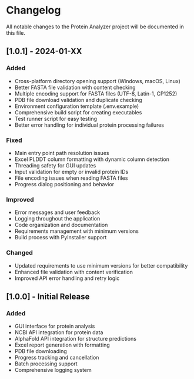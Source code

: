 # Changelog

All notable changes to the Protein Analyzer project will be documented in this file.

## [1.0.1] - 2024-01-XX

### Added
- Cross-platform directory opening support (Windows, macOS, Linux)
- Better FASTA file validation with content checking
- Multiple encoding support for FASTA files (UTF-8, Latin-1, CP1252)
- PDB file download validation and duplicate checking
- Environment configuration template (.env.example)
- Comprehensive build script for creating executables
- Test runner script for easy testing
- Better error handling for individual protein processing failures

### Fixed
- Main entry point path resolution issues
- Excel PLDDT column formatting with dynamic column detection
- Threading safety for GUI updates
- Input validation for empty or invalid protein IDs
- File encoding issues when reading FASTA files
- Progress dialog positioning and behavior

### Improved
- Error messages and user feedback
- Logging throughout the application
- Code organization and documentation
- Requirements management with minimum versions
- Build process with PyInstaller support

### Changed
- Updated requirements to use minimum versions for better compatibility
- Enhanced file validation with content verification
- Improved API error handling and retry logic

## [1.0.0] - Initial Release

### Added
- GUI interface for protein analysis
- NCBI API integration for protein data
- AlphaFold API integration for structure predictions
- Excel report generation with formatting
- PDB file downloading
- Progress tracking and cancellation
- Batch processing support
- Comprehensive logging system